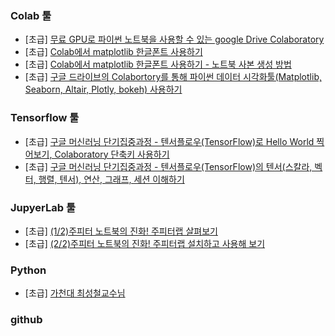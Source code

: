 
### Colab 툴 
- [초급] [무료 GPU로 파이썬 노트북을 사용할 수 있는 google Drive Colaboratory](https://www.youtube.com/watch?v=XRBXMohjQos)
- [초급] [Colab에서 matplotlib 한글폰트 사용하기](https://www.youtube.com/watch?v=XfLZH7-1pcM)
- [초급] [Colab에서 matplotlib 한글폰트 사용하기 - 노트북 사본 생성 방법](https://www.youtube.com/watch?v=8UKd5xIV2zU)
- [초급] [구글 드라이브의 Colabortory를 통해 파이썬 데이터 시각화툴(Matplotlib, Seaborn, Altair, Plotly, bokeh) 사용하기](https://www.youtube.com/watch?v=GCJQ9zbAhPo)​

### Tensorflow 툴
- [초급] [구글 머신러닝 단기집중과정 - 텐서플로우(TensorFlow)로 Hello World 찍어보기, Colaboratory 단축키 사용하기](https://www.youtube.com/watch?v=MOdFvqO7qzc)
- [초급] [구글 머신러닝 단기집중과정 - 텐서플로우(TensorFlow)의 텐서(스칼라, 벡터, 행렬, 텐서), 연산, 그래프, 세션 이해하기](https://www.youtube.com/watch?v=XLnkf7d71_4)


### JupyerLab 툴
- [초급] [(1/2)주피터 노트북의 진화! 주피터랩 살펴보기](https://www.youtube.com/watch?v=70sRgL42c1w)
- [초급] [(2/2)주피터 노트북의 진화! 주피터랩 설치하고 사용해 보기](https://www.youtube.com/watch?v=UnXXH72-ENc)

### Python
- [초급] [가천대 최성철교수님 ](https://github.com/TeamLab/introduction_to_python_TEAMLAB_MOOC)


### github
